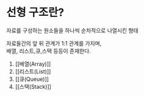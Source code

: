 # 선형 구조란?

자료를 구성하는 원소들을 하나씩 순차적으로 나열시킨 형태 

자료들간의 앞 뒤 관계가 1:1 관계를 가지며,  
배열, 리스트,큐,스택 등등이 존재한다.  

1. [[배열(Array)]]
2. [[리스트(List)]]
3. [[큐(Queue)]]
4. [[스택(Stack)]]

